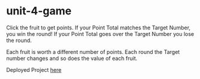 # unit-4-game

Click the fruit to get points. If your Point Total matches the Target Number, you win the round! If your Point Total goes over the Target Number you lose the round.

Each fruit is worth a different number of points. Each round the Target number changes and so does the value of each fruit.

Deployed Project [here](https://kathleenmont.github.io/TriviaGame/index.html)
          
